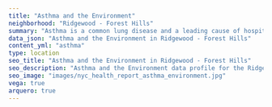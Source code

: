 ```yaml
---
title: "Asthma and the Environment"
neighborhood: "Ridgewood - Forest Hills"
summary: "Asthma is a common lung disease and a leading cause of hospitalizations for children under 15 years old. This report provides a summary of asthma indicators by neighborhood. It also describes housing and neighborhood characteristics that can make asthma worse."
data_json: "Asthma and the Environment in Ridgewood - Forest Hills"
content_yml: "asthma"
type: location
seo_title: "Asthma and the Environment in Ridgewood - Forest Hills"
seo_description: "Asthma and the Environment data profile for the Ridgewood - Forest Hills neighborhood of NYC."
seo_image: "images/nyc_health_report_asthma_environment.jpg"
vega: true
arquero: true
---
```


